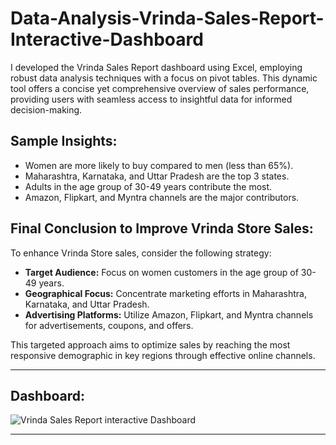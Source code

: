 # Data-Analysis-Vrinda-Sales-Report-Interactive-Dashboard
I developed the Vrinda Sales Report dashboard using Excel, employing robust data analysis techniques with a focus on pivot tables. This dynamic tool offers a concise yet comprehensive overview of sales performance, providing users with seamless access to insightful data for informed decision-making.

## Sample Insights:

- Women are more likely to buy compared to men (less than 65%).
- Maharashtra, Karnataka, and Uttar Pradesh are the top 3 states.
- Adults in the age group of 30-49 years contribute the most.
- Amazon, Flipkart, and Myntra channels are the major contributors.

## Final Conclusion to Improve Vrinda Store Sales:

To enhance Vrinda Store sales, consider the following strategy:

- **Target Audience:** Focus on women customers in the age group of 30-49 years.
- **Geographical Focus:** Concentrate marketing efforts in Maharashtra, Karnataka, and Uttar Pradesh.
- **Advertising Platforms:** Utilize Amazon, Flipkart, and Myntra channels for advertisements, coupons, and offers.

This targeted approach aims to optimize sales by reaching the most responsive demographic in key regions through effective online channels.

---
## **Dashboard:**

![Vrinda Sales Report interactive Dashboard](https://github.com/Koushik-bandapadya/Data-Analysis-Vrinda-Sales-Report-Interactive-Dashboard/assets/62791323/27468986-55aa-4e5a-ab51-8895882abd9d)

---
